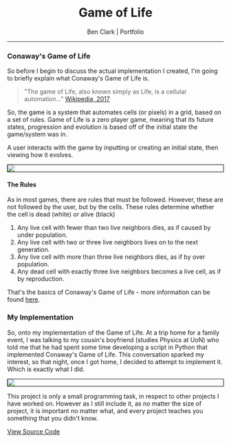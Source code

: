<div style="text-align: center">
  <h1>Game of Life</h1>
  <p>Ben Clark | Portfolio</p>
</div>

---

### Conaway's Game of Life

So before I begin to discuss the actual implementation I created, I'm going to briefly explain what Conaway's Game of Life is.

> "The game of Life, also known simply as Life, is a cellular automation..." [Wikipedia, 2017](https://en.wikipedia.org/wiki/Conway%27s_Game_of_Life)

So, the game is a system that automates cells (or pixels) in a grid, based on a set of rules. Game of Life is a zero player game, meaning that its future states, progression and evolution is based off of the initial state the game/system was in.

A user interacts with the game by inputting or creating an initial state, then viewing how it evolves.

<img style="border: 1px solid black; display: block; margin: auto;" src="https://upload.wikimedia.org/wikipedia/commons/e/e5/Gospers_glider_gun.gif">

#### The Rules

As in most games, there are rules that must be followed. However, these are not followed by the user, but by the cells. These rules determine whether the cell is dead (white) or alive (black)

1. Any live cell with fewer than two live neighbors dies, as if caused by under population.
2. Any live cell with two or three live neighbors lives on to the next generation.
3. Any live cell with more than three live neighbors dies, as if by over population.
4. Any dead cell with exactly three live neighbors becomes a live cell, as if by reproduction.

That's the basics of Conaway's Game of Life - more information can be found [here](https://en.wikipedia.org/wiki/Conway%27s_Game_of_Life).


### My Implementation

So, onto my implementation of the Game of Life. At a trip home for a family event, I was talking to my cousin's boyfriend (studies Physics at UoN) who told me that he had spent some time developing a script in Python that implemented Conaway's Game of Life. This conversation sparked my interest, so that night, once I got home, I decided to attempt to implement it. Which is exactly what I did.

<img style="border: 1px solid black; display: block; margin: auto;" src="https://benclark158.github.io/docs/projects/imgs/Game_of_Life_1.jpg">

This project is only a small programming task, in respect to other projects I have worked on. However as I still include it, as no matter the size of project, it is important no matter what, and every project teaches you something that you didn't know.

<a style="display: block; margin: auto;" href="https://github.com/benclark158/GameOfLife" class="btn btn-default">View Source Code</a>
